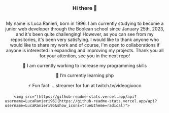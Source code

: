 <h3 align="center">Hi there 👋</h3>

<p align="center">
    <img src="https://user-images.githubusercontent.com/119805748/236950849-9b25dce0-0b6c-4d82-8467-5c70de04283d.gif" alt="">
</p>

<p align="center">My name is Luca Ranieri, born in 1996. 
I am currently studying to become a junior web developer through the Boolean school since January 25th, 2023, and it's been quite challenging! 
However, as you can see from my repositories, it's been very satisfying. 
I would like to thank anyone who would like to share my work and of course, I'm open to collaborations if anyone is interested in expanding and improving my projects. 
Thank you all for your attention, see you in the next repo!</p>
<p align="center">🔭 I am currently working to increase my programming skills</p>
<p align="center">🌱 I’m currently learning php</p>
<p align="center">⚡ Fun fact: ...streamer for fun at twitch.tv/videogiuoco</p>

<p align="center">
    
        <img src="[https://github-readme-stats.vercel.app/api?username=LucaRanieri96](https://github-readme-stats.vercel.app/api?username=LucaRanieri96&show_icons=true&theme=radical)">
  
</p>


